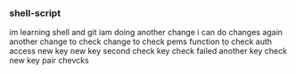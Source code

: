 ### shell-script
im learning shell and git
iam doing another change
i can do changes again
another change to check
change to check pems function
to check auth access
new key
new key second check
key check failed
another key check
new key pair chevcks

